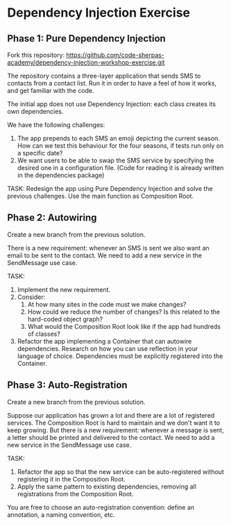# Dependency Injection Exercise

## Phase 1: Pure Dependency Injection

Fork this repository: https://github.com/code-sherpas-academy/dependency-injection-workshop-exercise.git

The repository contains a three-layer application that sends SMS to contacts from a contact list. Run it in order to have a feel of how it works, and get familiar with the code.

The initial app does not use Dependency Injection: each class creates its own dependencies.

We have the following challenges:

1. The app prepends to each SMS an emoji depicting the current season. How can we test this behaviour for the four seasons, if tests run only on a specific date?
2. We want users to be able to swap the SMS service by specifying the desired one in a configuration file. (Code for reading it is already written in the dependencies package)

TASK:
Redesign the app using Pure Dependency Injection and solve the previous challenges.
Use the main function as Composition Root.

## Phase 2: Autowiring

Create a new branch from the previous solution.

There is a new requirement: whenever an SMS is sent we also want an email to be sent to the contact.
We need to add a new service in the SendMessage use case.

TASK:

1. Implement the new requirement.
2. Consider:
   1. At how many sites in the code must we make changes? 
   2. How could we reduce the number of changes? Is this related to the hard-coded object graph? 
   3. What would the Composition Root look like if the app had hundreds of classes?
3. Refactor the app implementing a Container that can autowire dependencies. Research on how you can use reflection in your language of choice. Dependencies must be explicitly registered into the Container.

## Phase 3: Auto-Registration

Create a new branch from the previous solution.

Suppose our application has grown a lot and there are a lot of registered services.
The Composition Root is hard to maintain and we don't want it to keep growing.
But there is a new requirement: whenever a message is sent, a letter should be printed and delivered to the contact.
We need to add a new service in the SendMessage use case.

TASK:

1. Refactor the app so that the new service can be auto-registered without registering it in the Composition Root.
2. Apply the same pattern to existing dependencies, removing all registrations from the Composition Root.

You are free to choose an auto-registration convention: define an annotation, a naming convention, etc.